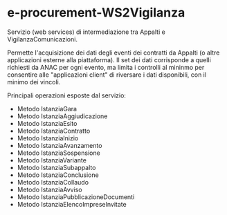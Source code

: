 # e-procurement-WS2Vigilanza
Servizio (web services) di intermediazione tra Appalti e VigilanzaComunicazioni.

Permette l'acquisizione dei dati degli eventi dei contratti da Appalti (o altre applicazioni esterne alla piattaforma).
Il set dei dati corrisponde a quelli richiesti da ANAC per ogni evento, ma limita i controlli al mininmo per consentire alle "applicazioni client" di riversare i dati disponibili, con il minimo dei vincoli.

Principali operazioni esposte dal servizio:
- Metodo IstanziaGara
- Metodo IstanziaAggiudicazione
- Metodo IstanziaEsito
- Metodo IstanziaContratto
- Metodo IstanziaInizio
- Metodo IstanziaAvanzamento
- Metodo IstanziaSospensione
- Metodo IstanziaVariante
- Metodo IstanziaSubappalto
- Metodo IstanziaConclusione
- Metodo IstanziaCollaudo
- Metodo IstanziaAvviso
- Metodo IstanziaPubblicazioneDocumenti
- Metodo IstanziaElencoImpreseInvitate
